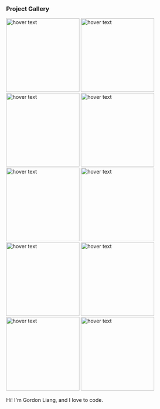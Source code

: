 ### Project Gallery

<p align="left">
  <img src="https://github.com/lightningcoder07/rubiks_cube/blob/main/rubiks2.0_demo2.gif" height="200" title="hover text">
  <img src="https://github.com/lightningcoder07/snake/blob/main/snake_demo.gif" height="200" title="hover text">
  <img src="https://github.com/lightningcoder07/mazes/blob/main/dfs_a*.gif" height="200" title="hover text">
  <img src="https://github.com/lightningcoder07/games/blob/main/minesweeper3.gif" height="200" title="hover text"> 
  <img src="https://github.com/lightningcoder07/games/blob/main/15puzzle.gif" height="200" title="hover text">
  <img src="https://github.com/lightningcoder07/mazes/blob/main/binary_game.gif" height="200" title="hover text">
  <img src="https://github.com/lightningcoder07/cell_automata/blob/main/life_demo2.gif" height="200" title="hover text">
  <img src="https://github.com/lightningcoder07/rubiks_cube/blob/main/rubiks1.0_demo.gif" height="200" title="hover text">
  <img src="https://github.com/lightningcoder07/ml_qlearning/blob/main/qlearning.gif" height="200" title="hover text">    
  <img src="https://github.com/lightningcoder07/rubiks_cube/blob/main/rubiks3.0_demo3.gif" height="200" title="hover text">

</p>


<!--

- 🔭 I’m currently working on ...
- 🌱 I’m currently learning ...
- 👯 I’m looking to collaborate on ...
- 🤔 I’m looking for help with ...
- 💬 Ask me about ...
- 📫 How to reach me: ...
- 😄 Pronouns: ...
- ⚡ Fun fact: ...
-->

Hi! I'm Gordon Liang, and I love to code.
